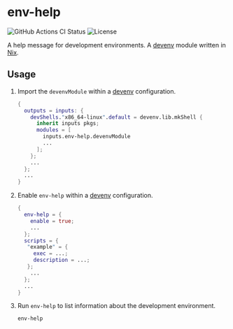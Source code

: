 # env-help

<!-- markdownlint-disable MD013 -->
![GitHub Actions CI Status](https://img.shields.io/github/actions/workflow/status/jtrrll/env-help/ci.yaml?branch=main&logo=github&label=CI)
![License](https://img.shields.io/github/license/jtrrll/env-help?label=License)
<!-- markdownlint-enable MD013 -->

A help message for development environments.
A [devenv](https://devenv.sh/) module written in [Nix](https://nixos.org/).

## Usage

1. Import the `devenvModule` within a [devenv](https://devenv.sh/) configuration.

   <!-- markdownlint-disable MD013 -->
   ```nix
   {
     outputs = inputs: {
       devShells."x86_64-linux".default = devenv.lib.mkShell {
         inherit inputs pkgs;
         modules = [
           inputs.env-help.devenvModule
           ...
         ];
       };
       ...
     };
     ...
   }
   ```
   <!-- markdownlint-enable MD013 -->

2. Enable `env-help` within a [devenv](https://devenv.sh/) configuration.

   <!-- markdownlint-disable MD013 -->
   ```nix
   {
     env-help = {
       enable = true;
       ...
     };
     scripts = {
      "example" = { 
        exec = ...;
        description = ...;
      };
       ...
     };
     ...
   }
   ```
   <!-- markdownlint-enable MD013 -->

3. Run `env-help` to list information about the development environment.

   <!-- markdownlint-disable MD013 -->
   ```sh
   env-help
   ```
   <!-- markdownlint-enable MD013 -->
